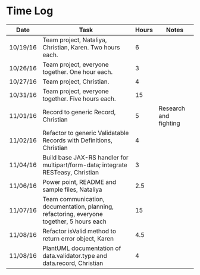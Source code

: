 # Time Log

| Date | Task | Hours | Notes|
|------|------|-------|------|
| 10/19/16 | Team project, Nataliya, Christian, Karen. Two hours each. | 6 ||
| 10/26/16 | Team project, everyone together. One hour each. | 3 ||
| 10/27/16 | Team project, Christian. | 4 ||
| 10/31/16 | Team project, everyone together. Five hours each. | 15 ||
| 11/01/16 | Record to generic Record, Christian | 5 | Research and fighting |
| 11/02/16 | Refactor to generic Validatable Records with Definitions, Christian | 4 ||
| 11/04/16 | Build base JAX-RS handler for multipart/form-data; integrate RESTeasy, Christian | 3 ||
| 11/06/16 | Power point, README and sample files, Nataliya | 2.5 ||
| 11/07/16 | Team communication, documentation, planning, refactoring, everyone together, 5 hours each | 15 ||
| 11/08/16 | Refactor isValid method to return error object, Karen | 4.5 ||
| 11/08/16 | PlantUML documentation of data.validator.type and data.record, Christian | 4 ||